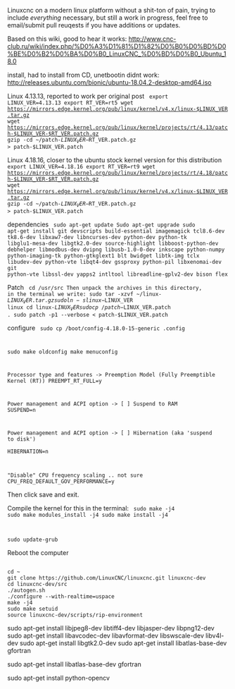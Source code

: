 Linuxcnc on a modern linux platform without a shit-ton of pain, trying to include _everything_ necessary, but still a work in progress, feel free to email/submit pull reuqests
if you have additions or updates.


Based on this wiki, good to hear it works:
http://www.cnc-club.ru/wiki/index.php/%D0%A3%D1%81%D1%82%D0%B0%D0%BD%D0%BE%D0%B2%D0%BA%D0%B0_LinuxCNC_%D0%BD%D0%B0_Ubuntu_18.0

install, had to install from CD, unetbootin didnt work:
http://releases.ubuntu.com/bionic/ubuntu-18.04.2-desktop-amd64.iso


Linux 4.13.13, reported to work per  original post
<code>
export LINUX_VER=4.13.13
export RT_VER=rt5
wget https://mirrors.edge.kernel.org/pub/linux/kernel/v4.x/linux-$LINUX_VER.tar.gz
wget https://mirrors.edge.kernel.org/pub/linux/kernel/projects/rt/4.13/patch-$LINUX_VER-$RT_VER.patch.gz
gzip -cd ~/patch-$LINUX_VER-$RT_VER.patch.gz > patch-$LINUX_VER.patch
</code>


Linux 4.18.16, closer to the ubuntu stock kernel version for this distribution
<code>
export LINUX_VER=4.18.16
export RT_VER=rt9
wget https://mirrors.edge.kernel.org/pub/linux/kernel/projects/rt/4.18/patch-$LINUX_VER-$RT_VER.patch.gz
wget https://mirrors.edge.kernel.org/pub/linux/kernel/v4.x/linux-$LINUX_VER.tar.gz
gzip -cd ~/patch-$LINUX_VER-$RT_VER.patch.gz > patch-$LINUX_VER.patch
</code>


dependencies
<code>
sudo apt-get update
Sudo apt-get upgrade
sudo apt-get install git devscripts build-essential imagemagick tcl8.6-dev tk8.6-dev libxaw7-dev libncurses-dev python-dev python-tk libglu1-mesa-dev libgtk2.0-dev source-highlight libboost-python-dev debhelper libmodbus-dev dvipng libusb-1.0-0-dev inkscape python-numpy python-imaging-tk python-gtkglext1 blt bwidget libtk-img tclx libudev-dev python-vte libqt4-dev gssproxy python-pil libxenomai-dev git python-vte libssl-dev yapps2  intltool libreadline-gplv2-dev bison flex
</code>


Patch 
<code>
cd /usr/src
Then unpack the archives in this directory, in the terminal we write:
sudo tar -xzvf ~/linux-$LINUX_VER.tar.gz
sudo ln -s linux-$LINUX_VER linux
cd linux-$LINUX_VER
sudo cp ~/patch-$LINUX_VER.patch .
sudo patch -p1 --verbose < patch-$LINUX_VER.patch
</code>

configure
<code>
sudo cp /boot/config-4.18.0-15-generic .config

sudo make oldconfig
make menuconfig

Processor type and features -> Preemption Model (Fully Preemptible Kernel (RT))
PREEMPT_RT_FULL=y

Power management and ACPI option -> [ ] Suspend to RAM 
SUSPEND=n

Power management and ACPI option -> [ ] Hibernation (aka 'suspend to disk')  
HIBERNATION=n

"Disable" CPU frequency scaling .. not sure 
CPU_FREQ_DEFAULT_GOV_PERFORMANCE=y
</code>

Then click save and exit.




Compile the kernel for this in the terminal:
<code>
sudo make -j4 
sudo make modules_install -j4
sudo make install -j4

sudo update-grub
</code>

Reboot the computer

<code>
cd ~
git clone https://github.com/LinuxCNC/linuxcnc.git linuxcnc-dev
cd linuxcnc-dev/src
./autogen.sh
./configure --with-realtime=uspace
make -j4
sudo make setuid
source linuxcnc-dev/scripts/rip-environment
</code>



sudo apt-get install libjpeg8-dev libtiff4-dev libjasper-dev libpng12-dev
sudo apt-get install libavcodec-dev libavformat-dev libswscale-dev libv4l-dev
sudo apt-get install libgtk2.0-dev
sudo apt-get install libatlas-base-dev gfortran

sudo apt-get install libatlas-base-dev gfortran

sudo apt-get install python-opencv
